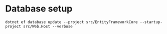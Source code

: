 # Database setup

```
dotnet ef database update --project src/EntityFrameworkCore --startup-project src/Web.Host --verbose
```
